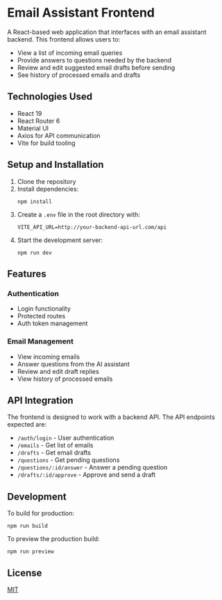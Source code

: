 # Email Assistant Frontend

A React-based web application that interfaces with an email assistant backend. This frontend allows users to:

- View a list of incoming email queries
- Provide answers to questions needed by the backend
- Review and edit suggested email drafts before sending
- See history of processed emails and drafts

## Technologies Used

- React 19
- React Router 6
- Material UI
- Axios for API communication
- Vite for build tooling

## Setup and Installation

1. Clone the repository
2. Install dependencies:
   ```
   npm install
   ```
3. Create a `.env` file in the root directory with:
   ```
   VITE_API_URL=http://your-backend-api-url.com/api
   ```
4. Start the development server:
   ```
   npm run dev
   ```

## Features

### Authentication
- Login functionality
- Protected routes
- Auth token management

### Email Management
- View incoming emails
- Answer questions from the AI assistant
- Review and edit draft replies
- View history of processed emails

## API Integration

The frontend is designed to work with a backend API. The API endpoints expected are:

- `/auth/login` - User authentication
- `/emails` - Get list of emails
- `/drafts` - Get email drafts
- `/questions` - Get pending questions
- `/questions/:id/answer` - Answer a pending question
- `/drafts/:id/approve` - Approve and send a draft

## Development

To build for production:

```
npm run build
```

To preview the production build:

```
npm run preview
```

## License

[MIT](LICENSE)
